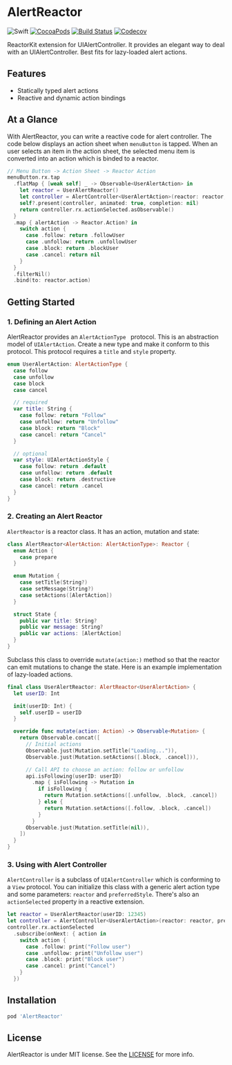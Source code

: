 # AlertReactor

![Swift](https://img.shields.io/badge/Swift-3.1-orange.svg)
[![CocoaPods](http://img.shields.io/cocoapods/v/AlertReactor.svg)](https://cocoapods.org/pods/AlertReactor)
[![Build Status](https://travis-ci.org/devxoul/AlertReactor.svg?branch=master)](https://travis-ci.org/devxoul/AlertReactor)
[![Codecov](https://img.shields.io/codecov/c/github/devxoul/AlertReactor.svg)](https://codecov.io/gh/devxoul/AlertReactor)

ReactorKit extension for UIAlertController. It provides an elegant way to deal with an UIAlertController. Best fits for lazy-loaded alert actions.

## Features

* Statically typed alert actions
* Reactive and dynamic action bindings

## At a Glance

With AlertReactor, you can write a reactive code for alert controller. The code below displays an action sheet when `menuButton` is tapped. When an user selects an item in the action sheet, the selected menu item is converted into an action which is binded to a reactor.

```swift
// Menu Button -> Action Sheet -> Reactor Action
menuButton.rx.tap
  .flatMap { [weak self] _ -> Observable<UserAlertAction> in
    let reactor = UserAlertReactor()
    let controller = AlertController<UserAlertAction>(reactor: reactor, preferredStyle: .actionSheet)
    self?.present(controller, animated: true, completion: nil)
    return controller.rx.actionSelected.asObservable()
  }
  .map { alertAction -> Reactor.Action? in
    switch action {
      case .follow: return .followUser
      case .unfollow: return .unfollowUser
      case .block: return .blockUser
      case .cancel: return nil
    }
  }
  .filterNil()
  .bind(to: reactor.action)
```

## Getting Started

### 1. Defining an Alert Action

AlertReactor provides an `AlertActionType ` protocol. This is an abstraction model of `UIAlertAction`. Create a new type and make it conform to this protocol. This protocol requires a `title` and `style` property.

```swift
enum UserAlertAction: AlertActionType {
  case follow
  case unfollow
  case block
  case cancel

  // required
  var title: String {
    case follow: return "Follow"
    case unfollow: return "Unfollow"
    case block: return "Block"
    case cancel: return "Cancel"
  }

  // optional
  var style: UIAlertActionStyle {
    case follow: return .default
    case unfollow: return .default
    case block: return .destructive
    case cancel: return .cancel
  }
}
```


### 2. Creating an Alert Reactor

`AlertReactor` is a reactor class. It has an action, mutation and state:

```swift
class AlertReactor<AlertAction: AlertActionType>: Reactor {
  enum Action {
    case prepare
  }

  enum Mutation {
    case setTitle(String?)
    case setMessage(String?)
    case setActions([AlertAction])
  }

  struct State {
    public var title: String?
    public var message: String?
    public var actions: [AlertAction]
  }
}
```

Subclass this class to override `mutate(action:)` method so that the reactor can emit mutations to change the state. Here is an example implementation of lazy-loaded actions.

```swift
final class UserAlertReactor: AlertReactor<UserAlertAction> {
  let userID: Int

  init(userID: Int) {
    self.userID = userID
  }

  override func mutate(action: Action) -> Observable<Mutation> {
    return Observable.concat([
      // Initial actions
      Observable.just(Mutation.setTitle("Loading...")),
      Observable.just(Mutation.setActions([.block, .cancel])),

      // Call API to choose an action: follow or unfollow
      api.isFollowing(userID: userID)
        .map { isFollowing -> Mutation in
          if isFollowing {
            return Mutation.setActions([.unfollow, .block, .cancel])
          } else {
            return Mutation.setActions([.follow, .block, .cancel])
          }
        }
      Observable.just(Mutation.setTitle(nil)),
    ])
  }
}
```

### 3. Using with Alert Controller

`AlertController` is a subclass of `UIAlertController` which is conforming to a `View` protocol. You can initialize this class with a generic alert action type and some parameters: `reactor` and `preferredStyle`. There's also an `actionSelected` property in a reactive extension.

```swift
let reactor = UserAlertReactor(userID: 12345)
let controller = AlertController<UserAlertAction>(reactor: reactor, preferredStyle: .actionSheet)
controller.rx.actionSelected
  .subscribe(onNext: { action in
    switch action {
      case .follow: print("Follow user")
      case .unfollow: print("Unfollow user")
      case .block: print("Block user")
      case .cancel: print("Cancel")
    }
  })
```

## Installation

```ruby
pod 'AlertReactor'
```

## License

AlertReactor is under MIT license. See the [LICENSE](LICENSE) for more info.
